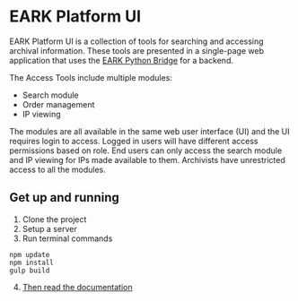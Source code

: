 # EARK Platform UI

EARK Platform UI is a collection of tools for searching and accessing archival information. These tools are presented in a single-page web application that uses the [EARK Python Bridge](https://github.com/magenta-aps/eark-python-bridge) for a backend.

The Access Tools include multiple modules:
* Search module
* Order management
* IP viewing

The modules are all available in the same web user interface (UI) and the UI requires login to access. Logged in users will have different access permissions based on role. End users can only access the search module and IP viewing for IPs made available to them. Archivists have unrestricted access to all the modules.


## Get up and running

1. Clone the project
2. Setup a server
3. Run terminal commands
```
npm update
npm install
gulp build
```
4. [Then read the documentation](/documentation/README.md)
